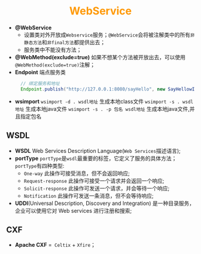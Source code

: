 # <div style="text-align:center;color:#FF9900">WebService</div>
* **@WebService**
  - 设置类对外开放成`Webservice`服务；`@WebService`会将被注解类中的所有`非静态方法`和`非final方法`都提供出去；
  - 服务类中不能没有方法；
* **@WebMethod(exclude=true)**
如果不想某个方法被开放出去，可以使用`@WebMethod(exclude=true)`注解；
* **Endpoint**
端点服务类
  ```java
    // 绑定服务和地址
    Endpoint.publish("http://127.0.0.1:8080/sayHello", new SayHellowIntefaceImpl());
  ```
* **wsimport**
`wsimport -d . wsdl地址` 生成本地class文件
`wsimport -s . wsdl地址` 生成本地java文件
`wsimport -s . -p 包名 wsdl地址` 生成本地java文件,并且指定包名

## WSDL
* **WSDL**
Web Services Description Language(`Web Services`描述语言);
* **portType**
`portType`是`wsdl`最重要的标签，它定义了服务的具体方法；`portType`有四种类型:
  - `One-way` 此操作可接受消息，但不会返回响应;
  - `Request-response` 此操作可接受一个请求并会返回一个响应;
  - `Solicit-response` 此操作可发送一个请求，并会等待一个响应;
  - `Notification` 此操作可发送一条消息，但不会等待响应;
* **UDDI**(Universal Description, Discovery and Integration)
是一种目录服务，企业可以使用它对 Web services 进行注册和搜索;

## CXF
* **Apache CXF** =` Celtix` + `Xfire`；
